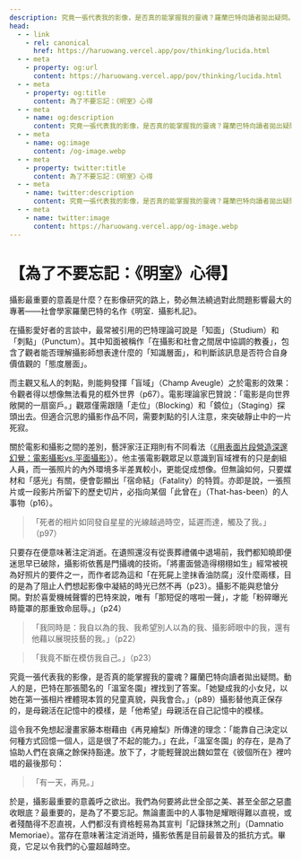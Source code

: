 ```yaml
---
description: 究竟一張代表我的影像，是否真的能掌握我的靈魂？羅蘭巴特向讀者拋出疑問。動人的是，巴特在那張聞名的「溫室冬園」裡找到了答案
head:
  - - link
    - rel: canonical
      href: https://haruowang.vercel.app/pov/thinking/lucida.html
  - - meta
    - property: og:url
      content: https://haruowang.vercel.app/pov/thinking/lucida.html
  - - meta
    - property: og:title
      content: 為了不要忘記：《明室》心得
  - - meta
    - name: og:description
      content: 究竟一張代表我的影像，是否真的能掌握我的靈魂？羅蘭巴特向讀者拋出疑問。動人的是，巴特在那張聞名的「溫室冬園」裡找到了答案
  - - meta
    - name: og:image
      content: /og-image.webp
  - - meta
    - property: twitter:title
      content: 為了不要忘記：《明室》心得
  - - meta
    - name: twitter:description
      content: 究竟一張代表我的影像，是否真的能掌握我的靈魂？羅蘭巴特向讀者拋出疑問。動人的是，巴特在那張聞名的「溫室冬園」裡找到了答案
  - - meta
    - name: twitter:image
      content: https://haruowang.vercel.app/og-image.webp
---
```


# 【為了不要忘記：《明室》心得】

<p><Badge type="info" text="🌳 Evergreen" /></P>

攝影最重要的意義是什麼？在影像研究的路上，勢必無法繞過對此問題影響最大的專著——社會學家羅蘭巴特的名作《明室．攝影札記》。

在攝影愛好者的言談中，最常被引用的巴特理論可說是「知面」（Studium）和「刺點」（Punctum）。其中知面被稱作「在攝影和社會之間居中協調的教養」，包含了觀者能否理解攝影師想表達什麼的「知識層面」，和判斷該訊息是否符合自身價值觀的「態度層面」。

而主觀又私人的刺點，則能夠發揮「盲域」（Champ Aveugle）之於電影的效果：令觀者得以想像無法看見的框外世界（p67）。電影理論家巴贊說：「電影是向世界敞開的一扇窗戶。」觀眾僅需跟隨「走位」（Blocking）和「鏡位」（Staging）探頭出去。但適合沉思的攝影作品不同，需要刺點的引人注意，來突破靜止中的一片死寂。

關於電影和攝影之間的差別，藝評家汪正翔則有不同看法（[《用表面片段營造深邃幻覺：電影攝影vs.平面攝影》](https://www.fountain.org.tw/column/columns/wang-zheng-xiang/cinematographer-vs-photographer)）。他主張電影觀眾足以意識到盲域裡有的只是劇組人員，而一張照片的內外環境多半差異較小，更能促成想像。但無論如何，只要媒材和「感光」有關，便會彰顯出「宿命結」（Fatality）的特質。亦即是說，一張照片或一段影片所留下的歷史切片，必指向某個「此曾在」（That-has-been）的人事物（p16）。

> 「死者的相片如同發自星星的光線越過時空，延遲而達，觸及了我。」（p97）

只要存在便意味著注定消逝。在遺照還沒有從喪葬禮儀中退場前，我們都知曉即便迷思早已破除，攝影術依舊是門攝魂的技術。「將畫面營造得栩栩如生」經常被視為好照片的要件之一，而作者認為這和「在死屍上塗抹香油防腐」沒什麼兩樣，目的是為了阻止人們想起影像中凝結的時光已然不再（p23）。攝影不能與悲愴分開。對於喜愛機械聲響的巴特來說，唯有「那短促的喀啦一聲」，才能「粉碎曝光時籠罩的那重致命屈辱。」（p24）

> 「我同時是：我自以為的我、我希望別人以為的我、攝影師眼中的我，還有他藉以展現技藝的我。」（p22）

> 「我竟不斷在模仿我自己。」（p23）

究竟一張代表我的影像，是否真的能掌握我的靈魂？羅蘭巴特向讀者拋出疑問。動人的是，巴特在那張聞名的「溫室冬園」裡找到了答案。「她變成我的小女兒，以她在第一張相片裡體現本質的兒童真貌，與我會合。」（p89）攝影替他真正保存的，是母親活在記憶中的模樣，是「他希望」母親活在自己記憶中的模樣。

這令我不免想起漫畫家藤本樹藉由《再見繪梨》所傳達的理念：「能靠自己決定以何種方式回憶一個人，這是很了不起的能力。」在此，「溫室冬園」的存在，是為了協助人們在哀痛之餘保持豁達。放下了，才能輕聲說出魏如萱在《彼個所在》裡吟唱的最後那句：

> 「有一天，再見。」

於是，攝影最重要的意義呼之欲出。我們為何要將此世全部之美、甚至全部之惡盡收眼底？最重要的，是為了不要忘記。無論畫面中的人事物是耀眼得難以直視，或者殘酷得不忍直視，人們都沒有資格輕易為其宣判「記錄抹煞之刑」（Damnatio Memoriae）。當存在意味著注定消逝時，攝影依舊是目前最普及的抵抗方式。畢竟，它足以令我們的心靈超越時空。